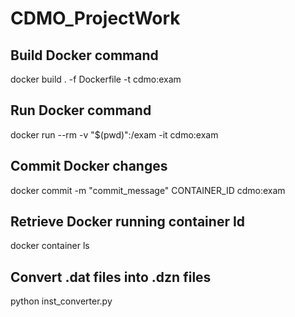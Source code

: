 # CDMO_ProjectWork

## Build Docker command
docker build . -f Dockerfile -t cdmo:exam

## Run Docker command
docker run --rm -v "$(pwd)":/exam -it cdmo:exam

## Commit Docker changes
docker commit -m "commit_message" CONTAINER_ID cdmo:exam

## Retrieve Docker running container Id
docker container ls

## Convert .dat files into .dzn files
python inst_converter.py
